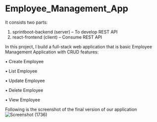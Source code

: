 # Employee_Management_App

It consists two parts:

1. sprintboot-backend (server) – To develop REST API
2. react-frontend (client) – Consume REST API

In this project, I build a full-stack web application that is basic Employee Management Application with CRUD features:

• Create Employee 

• List Employee

• Update Employee

• Delete Employee

• View Employee


Following is the screenshot of the final version of our application 
![Screenshot (1736)](https://user-images.githubusercontent.com/55553718/193789758-1801e2a1-3f6e-474a-8708-88fbc1517162.png)

